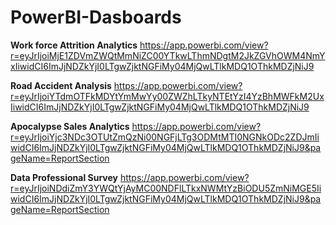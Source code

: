 # PowerBI-Dasboards

**Work force Attrition Analytics**
https://app.powerbi.com/view?r=eyJrIjoiMjE1ZDVmZWQtMmNiZC00YTkwLThmNDgtM2JkZGVhOWM4NmYxIiwidCI6ImJjNDZkYjI0LTgwZjktNGFiMy04MjQwLTlkMDQ1OThkMDZjNiJ9 

**Road Accident Analysis**
https://app.powerbi.com/view?r=eyJrIjoiYTdmOTFkMDYtYmMwYy00ZWZhLTkyNTEtYzI4YzBhMWFkM2UxIiwidCI6ImJjNDZkYjI0LTgwZjktNGFiMy04MjQwLTlkMDQ1OThkMDZjNiJ9 

**Apocalypse Sales Analytics**
https://app.powerbi.com/view?r=eyJrIjoiYjc3NDc3OTUtZmQzNi00NGFjLTg3ODMtMTI0NGNkODc2ZDJmIiwidCI6ImJjNDZkYjI0LTgwZjktNGFiMy04MjQwLTlkMDQ1OThkMDZjNiJ9&pageName=ReportSection 

**Data Professional Survey**
https://app.powerbi.com/view?r=eyJrIjoiNDdiZmY3YWQtYjAyMC00NDFlLTkxNWMtYzBiODU5ZmNiMGE5IiwidCI6ImJjNDZkYjI0LTgwZjktNGFiMy04MjQwLTlkMDQ1OThkMDZjNiJ9&pageName=ReportSection
